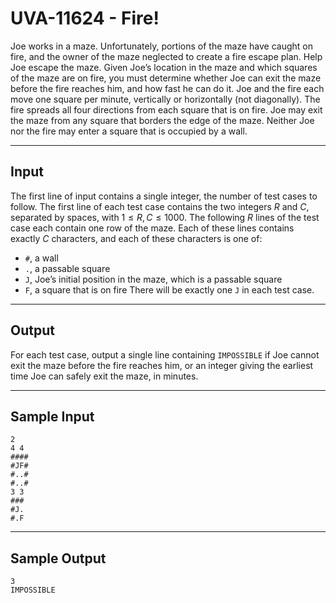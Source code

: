 # UVA-11624 - Fire!

Joe works in a maze. Unfortunately, portions of the maze have caught on fire, and the owner of the maze neglected to create a fire escape plan. Help Joe escape the maze. Given Joe’s location in the maze and which squares of the maze are on fire, you must determine whether Joe can exit the maze before the fire reaches him, and how fast he can do it. Joe and the fire each move one square per minute, vertically or horizontally (not diagonally). The fire spreads all four directions from each square that is on fire. Joe may exit the maze from any square that borders the edge of the maze. Neither Joe nor the fire may enter a square that is occupied by a wall.

---
## Input

The first line of input contains a single integer, the number of test cases to follow. The first line of each test case contains the two integers $R$ and $C$, separated by spaces, with $1 \le R, C \le 1000$. The following $R$ lines of the test case each contain one row of the maze. Each of these lines contains exactly $C$ characters, and each of these characters is one of:
* `#`, a wall
* `.`, a passable square
* `J`, Joe’s initial position in the maze, which is a passable square
* `F`, a square that is on fire
There will be exactly one `J` in each test case.

---
## Output

For each test case, output a single line containing `IMPOSSIBLE` if Joe cannot exit the maze before the fire reaches him, or an integer giving the earliest time Joe can safely exit the maze, in minutes.

---
## Sample Input

```
2
4 4
####
#JF#
#..#
#..#
3 3
###
#J.
#.F
```

---
## Sample Output

```
3
IMPOSSIBLE
```